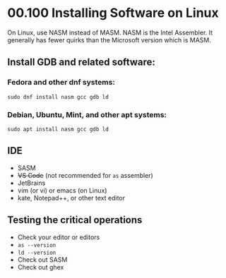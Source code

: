 # 00.100 Installing Software on Linux

On Linux, use NASM instead of MASM.  NASM is the Intel Assembler.  It generally has fewer quirks than the Microsoft version which is MASM.  

## Install GDB and related software:

### Fedora and other dnf systems:

    sudo dnf install nasm gcc gdb ld

### Debian, Ubuntu, Mint, and other apt systems:

    sudo apt install nasm gcc gdb ld

## IDE

- SASM
- ~~VS Code~~  (not recommended for `as` assembler)
- JetBrains
- vim (or vi) or emacs (on Linux)
- kate, Notepad++, or other text editor

## Testing the critical operations

- Check your editor or editors
- `as --version`
- `ld --version`
- Check out SASM
- Check out ghex